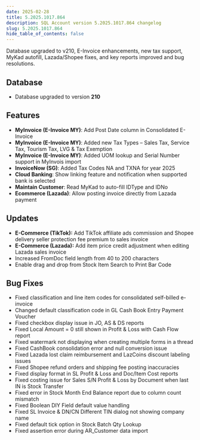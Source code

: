```yaml
---
date: 2025-02-28
title: 5.2025.1017.864
description: SQL Account version 5.2025.1017.864 changelog
slug: 5.2025.1017.864
hide_table_of_contents: false
---
```


Database upgraded to v210, E-Invoice enhancements, new tax support, MyKad autofill, Lazada/Shopee fixes, and key reports improved and bug resolutions.

<!-- truncate -->

## Database

- Database upgraded to version **210**

## Features

- **MyInvoice (E-Invoice MY)**: Add Post Date column in Consolidated E-Invoice
- **MyInvoice (E-Invoice MY)**: Added new Tax Types – Sales Tax, Service Tax, Tourism Tax, LVG & Tax Exemption
- **MyInvoice (E-Invoice MY)**: Added UOM lookup and Serial Number support in MyInvois import
- **InvoiceNow (SG)**: Added Tax Codes NA and TXNA for year 2025
- **Cloud Banking**: Show linking feature and notification when supported bank is selected
- **Maintain Customer**: Read MyKad to auto-fill IDType and IDNo
- **Ecommerce (Lazada)**: Allow posting invoice directly from Lazada payment

## Updates

- **E-Commerce (TikTok):** Add TikTok affiliate ads commission and Shopee delivery seller protection fee premium to sales invoice
- **E-Commerce (Lazada):** Add item price credit adjustment when editing Lazada sales invoice
- Increased FromDoc field length from 40 to 200 characters
- Enable drag and drop from Stock Item Search to Print Bar Code

## Bug Fixes

- Fixed classification and line item codes for consolidated self-billed e-invoice
- Changed default classification code in GL Cash Book Entry Payment Voucher
- Fixed checkbox display issue in JO, AS & DS reports
- Fixed Local Amount = 0 still shown in Profit & Loss with Cash Flow report
- Fixed watermark not displaying when creating multiple forms in a thread
- Fixed CashBook consolidation error and null conversion issue
- Fixed Lazada lost claim reimbursement and LazCoins discount labeling issues
- Fixed Shopee refund orders and shipping fee posting inaccuracies
- Fixed display format in SL Profit & Loss and Doc/Item Cost reports
- Fixed costing issue for Sales S/N Profit & Loss by Document when last IN is Stock Transfer
- Fixed error in Stock Month End Balance report due to column count mismatch
- Fixed Boolean DIY Field default value handling
- Fixed SL Invoice & DN/CN Different TIN dialog not showing company name
- Fixed default tick option in Stock Batch Qty Lookup
- Fixed assertion error during AR_Customer data import
